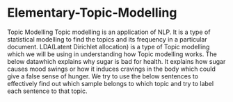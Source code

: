 # Elementary-Topic-Modelling
Topic Modelling Topic modelling is an application of NLP. It is a type of statistical modelling to find the topics and its frequency in a particular document.  LDA(Latent Dirichlet allocation) is a type of Topic modelling which we will be using in understanding how Topic modelling works.  The below datawhich explains why sugar is bad for health. It explains how sugar causes mood swings or how it induces cravings in the body which could give a false sense of hunger. We try to use the below sentences to effectively find out which sample belongs to which topic and try to label each sentence to that topic.  
